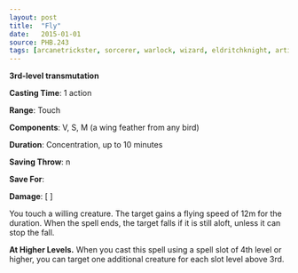 ```yaml
---
layout: post
title:  "Fly"
date:   2015-01-01
source: PHB.243
tags: [arcanetrickster, sorcerer, warlock, wizard, eldritchknight, artificer, level3, transmutation]
---
```


**3rd-level transmutation**

**Casting Time**: 1 action

**Range**: Touch

**Components**: V, S, M (a wing feather from any bird)

**Duration**: Concentration, up to 10 minutes

**Saving Throw**: n

**Save For**:

**Damage**: [ ]

You touch a willing creature. The target gains a flying speed of 12m for the duration. When the spell ends, the target falls if it is still aloft, unless it can stop the fall.

**At Higher Levels.** When you cast this spell using a spell slot of 4th level or higher, you can target one additional creature for each slot level above 3rd.
